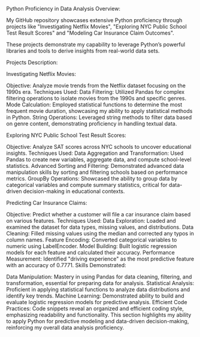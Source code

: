 Python Proficiency in Data Analysis
Overview:

My GitHub repository showcases extensive Python proficiency through projects like "Investigating Netflix Movies", "Exploring NYC Public School Test Result Scores" and "Modeling Car Insurance Claim Outcomes".

These projects demonstrate my capability to leverage Python’s powerful libraries and tools to derive insights from real-world data sets.

Projects Description:

Investigating Netflix Movies:

Objective: Analyze movie trends from the Netflix dataset focusing on the 1990s era.
Techniques Used:
Data Filtering: Utilized Pandas for complex filtering operations to isolate movies from the 1990s and specific genres.
Mode Calculation: Employed statistical functions to determine the most frequent movie duration, showcasing my ability to apply statistical methods in Python.
String Operations: Leveraged string methods to filter data based on genre content, demonstrating proficiency in handling textual data.

Exploring NYC Public School Test Result Scores:

Objective: Analyze SAT scores across NYC schools to uncover educational insights.
Techniques Used:
Data Aggregation and Transformation: Used Pandas to create new variables, aggregate data, and compute school-level statistics.
Advanced Sorting and Filtering: Demonstrated advanced data manipulation skills by sorting and filtering schools based on performance metrics.
GroupBy Operations: Showcased the ability to group data by categorical variables and compute summary statistics, critical for data-driven decision-making in educational contexts.

Predicting Car Insurance Claims:

Objective: Predict whether a customer will file a car insurance claim based on various features.
Techniques Used:
Data Exploration: Loaded and examined the dataset for data types, missing values, and distributions.
Data Cleaning: Filled missing values using the median and corrected any typos in column names.
Feature Encoding: Converted categorical variables to numeric using LabelEncoder.
Model Building: Built logistic regression models for each feature and calculated their accuracy.
Performance Measurement: Identified "driving experience" as the most predictive feature with an accuracy of 0.7771.
Skills Demonstrated:

Data Manipulation: Mastery in using Pandas for data cleaning, filtering, and transformation, essential for preparing data for analysis.
Statistical Analysis: Proficient in applying statistical functions to analyze data distributions and identify key trends.
Machine Learning: Demonstrated ability to build and evaluate logistic regression models for predictive analysis.
Efficient Code Practices: Code snippets reveal an organized and efficient coding style, emphasizing readability and functionality.
This section highlights my ability to apply Python for predictive modeling and data-driven decision-making, reinforcing my overall data analysis proficiency.
